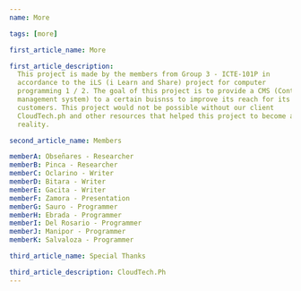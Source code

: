 ```yaml
---
name: More

tags: [more]

first_article_name: More

first_article_description:
  This project is made by the members from Group 3 - ICTE-101P in
  accordance to the iLS (i Learn and Share) project for computer
  programming 1 / 2. The goal of this project is to provide a CMS (Content
  management system) to a certain buisnss to improve its reach for its
  customers. This project would not be possible without our client
  CloudTech.ph and other resources that helped this project to become a
  reality.

second_article_name: Members

memberA: Obseñares - Researcher
memberB: Pinca - Researcher
memberC: Oclarino - Writer
memberD: Bitara - Writer
memberE: Gacita - Writer
memberF: Zamora - Presentation
memberG: Sauro - Programmer
memberH: Ebrada - Programmer
memberI: Del Rosario - Programmer
memberJ: Manipor - Programmer
memberK: Salvaloza - Programmer

third_article_name: Special Thanks

third_article_description: CloudTech.Ph
---
```

